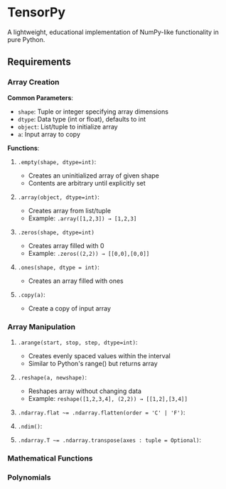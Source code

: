 # TensorPy
A lightweight, educational implementation of NumPy-like functionality in pure Python.

## Requirements

### Array Creation

**Common Parameters**:
- `shape`: Tuple or integer specifying array dimensions
- `dtype`: Data type (int or float), defaults to int
- `object`: List/tuple to initialize array
- `a`: Input array to copy

**Functions**:
1. `.empty(shape, dtype=int)`:
   - Creates an uninitialized array of given shape
   - Contents are arbitrary until explicitly set

2. `.array(object, dtype=int)`:
   - Creates array from list/tuple
   - Example: `.array([1,2,3]) → [1,2,3]`

3. `.zeros(shape, dtype=int)`
   - Creates array filled with 0
   - Example: `.zeros((2,2)) → [[0,0],[0,0]]`

4. `.ones(shape, dtype = int)`: 
    - Creates an array filled with ones

5. `.copy(a)`: 
    - Create a copy of input array

### Array Manipulation

1. `.arange(start, stop, step, dtype=int)`:
   - Creates evenly spaced values within the interval
   - Similar to Python's range() but returns array

2. `.reshape(a, newshape)`:
   - Reshapes array without changing data
   - Example: `reshape([1,2,3,4], (2,2)) → [[1,2],[3,4]]`

3. `.ndarray.flat ~= .ndarray.flatten(order = 'C' | 'F')`:

4. `.ndim()`:

5. `.ndarray.T ~= .ndarray.transpose(axes : tuple = Optional)`:

### Mathematical Functions


### Polynomials


